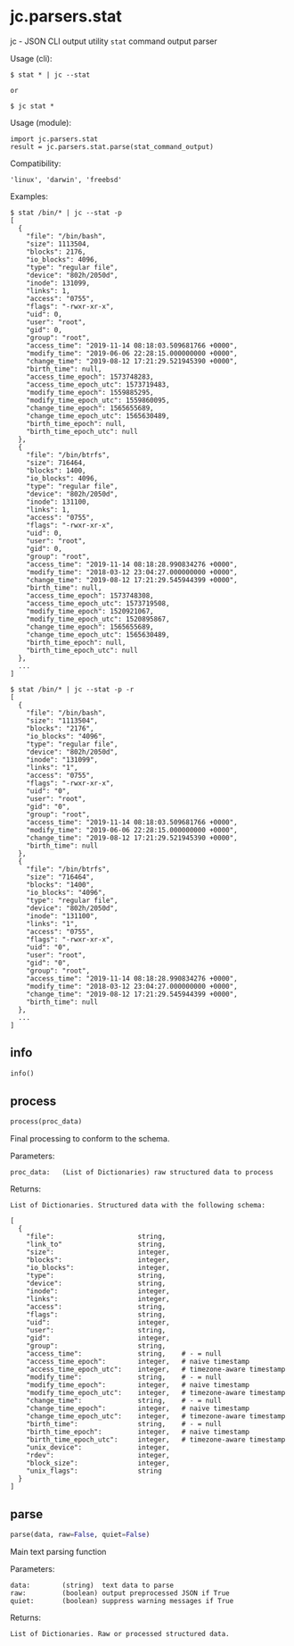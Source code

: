 
# jc.parsers.stat
jc - JSON CLI output utility `stat` command output parser

Usage (cli):

    $ stat * | jc --stat

    or

    $ jc stat *

Usage (module):

    import jc.parsers.stat
    result = jc.parsers.stat.parse(stat_command_output)

Compatibility:

    'linux', 'darwin', 'freebsd'

Examples:

    $ stat /bin/* | jc --stat -p
    [
      {
        "file": "/bin/bash",
        "size": 1113504,
        "blocks": 2176,
        "io_blocks": 4096,
        "type": "regular file",
        "device": "802h/2050d",
        "inode": 131099,
        "links": 1,
        "access": "0755",
        "flags": "-rwxr-xr-x",
        "uid": 0,
        "user": "root",
        "gid": 0,
        "group": "root",
        "access_time": "2019-11-14 08:18:03.509681766 +0000",
        "modify_time": "2019-06-06 22:28:15.000000000 +0000",
        "change_time": "2019-08-12 17:21:29.521945390 +0000",
        "birth_time": null,
        "access_time_epoch": 1573748283,
        "access_time_epoch_utc": 1573719483,
        "modify_time_epoch": 1559885295,
        "modify_time_epoch_utc": 1559860095,
        "change_time_epoch": 1565655689,
        "change_time_epoch_utc": 1565630489,
        "birth_time_epoch": null,
        "birth_time_epoch_utc": null
      },
      {
        "file": "/bin/btrfs",
        "size": 716464,
        "blocks": 1400,
        "io_blocks": 4096,
        "type": "regular file",
        "device": "802h/2050d",
        "inode": 131100,
        "links": 1,
        "access": "0755",
        "flags": "-rwxr-xr-x",
        "uid": 0,
        "user": "root",
        "gid": 0,
        "group": "root",
        "access_time": "2019-11-14 08:18:28.990834276 +0000",
        "modify_time": "2018-03-12 23:04:27.000000000 +0000",
        "change_time": "2019-08-12 17:21:29.545944399 +0000",
        "birth_time": null,
        "access_time_epoch": 1573748308,
        "access_time_epoch_utc": 1573719508,
        "modify_time_epoch": 1520921067,
        "modify_time_epoch_utc": 1520895867,
        "change_time_epoch": 1565655689,
        "change_time_epoch_utc": 1565630489,
        "birth_time_epoch": null,
        "birth_time_epoch_utc": null
      },
      ...
    ]

    $ stat /bin/* | jc --stat -p -r
    [
      {
        "file": "/bin/bash",
        "size": "1113504",
        "blocks": "2176",
        "io_blocks": "4096",
        "type": "regular file",
        "device": "802h/2050d",
        "inode": "131099",
        "links": "1",
        "access": "0755",
        "flags": "-rwxr-xr-x",
        "uid": "0",
        "user": "root",
        "gid": "0",
        "group": "root",
        "access_time": "2019-11-14 08:18:03.509681766 +0000",
        "modify_time": "2019-06-06 22:28:15.000000000 +0000",
        "change_time": "2019-08-12 17:21:29.521945390 +0000",
        "birth_time": null
      },
      {
        "file": "/bin/btrfs",
        "size": "716464",
        "blocks": "1400",
        "io_blocks": "4096",
        "type": "regular file",
        "device": "802h/2050d",
        "inode": "131100",
        "links": "1",
        "access": "0755",
        "flags": "-rwxr-xr-x",
        "uid": "0",
        "user": "root",
        "gid": "0",
        "group": "root",
        "access_time": "2019-11-14 08:18:28.990834276 +0000",
        "modify_time": "2018-03-12 23:04:27.000000000 +0000",
        "change_time": "2019-08-12 17:21:29.545944399 +0000",
        "birth_time": null
      },
      ...
    ]


## info
```python
info()
```


## process
```python
process(proc_data)
```

Final processing to conform to the schema.

Parameters:

    proc_data:   (List of Dictionaries) raw structured data to process

Returns:

    List of Dictionaries. Structured data with the following schema:

    [
      {
        "file":                     string,
        "link_to"                   string,
        "size":                     integer,
        "blocks":                   integer,
        "io_blocks":                integer,
        "type":                     string,
        "device":                   string,
        "inode":                    integer,
        "links":                    integer,
        "access":                   string,
        "flags":                    string,
        "uid":                      integer,
        "user":                     string,
        "gid":                      integer,
        "group":                    string,
        "access_time":              string,    # - = null
        "access_time_epoch":        integer,   # naive timestamp
        "access_time_epoch_utc":    integer,   # timezone-aware timestamp
        "modify_time":              string,    # - = null
        "modify_time_epoch":        integer,   # naive timestamp
        "modify_time_epoch_utc":    integer,   # timezone-aware timestamp
        "change_time":              string,    # - = null
        "change_time_epoch":        integer,   # naive timestamp
        "change_time_epoch_utc":    integer,   # timezone-aware timestamp
        "birth_time":               string,    # - = null
        "birth_time_epoch":         integer,   # naive timestamp
        "birth_time_epoch_utc":     integer,   # timezone-aware timestamp
        "unix_device":              integer,
        "rdev":                     integer,
        "block_size":               integer,
        "unix_flags":               string
      }
    ]


## parse
```python
parse(data, raw=False, quiet=False)
```

Main text parsing function

Parameters:

    data:        (string)  text data to parse
    raw:         (boolean) output preprocessed JSON if True
    quiet:       (boolean) suppress warning messages if True

Returns:

    List of Dictionaries. Raw or processed structured data.

